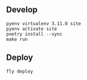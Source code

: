 ## Develop

```
pyenv virtualenv 3.11.0 site
pyenv activate site
poetry install --sync
make run
```

## Deploy

```
fly deploy
```

